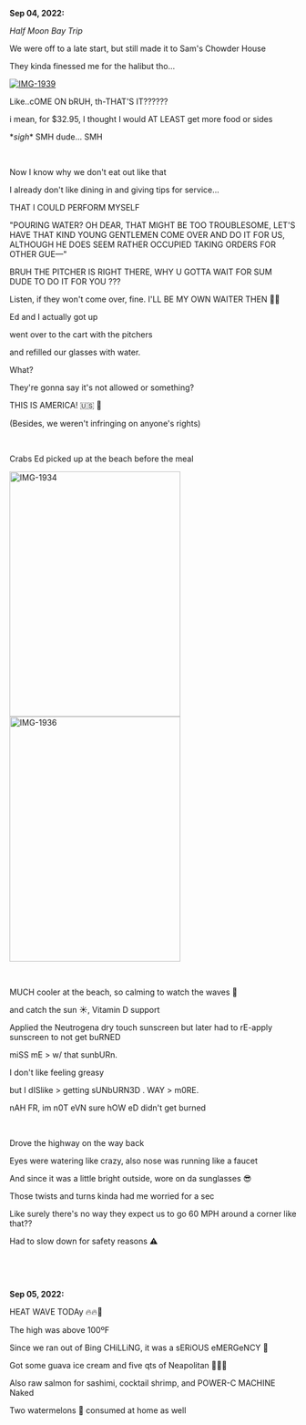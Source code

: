 **Sep 04, 2022:**

*Half Moon Bay Trip*

We were off to a late start, but still made it to Sam's Chowder House

They kinda finessed me for the halibut tho...

<a href="https://ibb.co/ncTXpKk"><img src="https://i.ibb.co/KqYtn8y/IMG-1939.jpg" alt="IMG-1939" border="0"></a>

Like..cOME ON bRUH, th-THAT'S IT??????

i mean, for $32.95, I thought I would AT LEAST get more food or sides

\**sigh*\* SMH dude... SMH 

&nbsp;

Now I know why we don't eat out like that 

I already don't like dining in and giving tips for service... 

THAT I COULD PERFORM MYSELF

"POURING WATER? OH DEAR, THAT MIGHT BE TOO TROUBLESOME, LET'S HAVE THAT KIND YOUNG GENTLEMEN COME OVER AND DO IT FOR US, ALTHOUGH HE DOES SEEM RATHER OCCUPIED TAKING ORDERS FOR OTHER GUE—" 

BRUH THE PITCHER IS RIGHT THERE, WHY U GOTTA WAIT FOR SUM DUDE TO DO IT FOR YOU ??? 

Listen, if they won't come over, fine. I'LL BE MY OWN WAITER THEN 😤💯

Ed and I actually got up 

went over to the cart with the pitchers 

and refilled our glasses with water.

What? 

They're gonna say it's not allowed or something? 

THIS IS AMERICA! 🇺🇸 🦅

(Besides, we weren't infringing on anyone's rights)

&nbsp;

Crabs Ed picked up at the beach before the meal

<a href="https://ibb.co/n8bW1Gt"><img src="https://i.ibb.co/DgtqMJT/IMG-1934.jpg" alt="IMG-1934" border="0" width="300" height="430"></a>
<a href="https://ibb.co/42GyGwm"><img src="https://i.ibb.co/yp1T1mf/IMG-1936.jpg" alt="IMG-1936" border="0" width="300" height="430"></a>

&nbsp;

MUCH cooler at the beach, so calming to watch the waves 🌊

and catch the sun ☀️, Vitamin D support

Applied the Neutrogena dry touch sunscreen but later had to rE-apply sunscreen to not get buRNED

miSS mE > w/ that sunbURn.

I don't like feeling greasy 

but I dISlike > getting sUNbURN3D . WAY > m0RE.

nAH FR, im n0T eVN sure hOW eD didn't get burned  

&nbsp;

Drove the highway on the way back

Eyes were watering like crazy, also nose was running like a faucet 

And since it was a little bright outside, wore on da sunglasses 😎 

Those twists and turns kinda had me worried for a sec

Like surely there's no way they expect us to go 60 MPH around a corner like that?? 

Had to slow down for safety reasons ⚠️

&nbsp;

&nbsp;

**Sep 05, 2022:**

HEAT WAVE TODAy 🔥🔥🥵

The high was above 100ºF

Since we ran out of Bing CHiLLiNG, it was a sERiOUS eMERGeNCY 🚨

Got some guava ice cream and five qts of Neapolitan 🍦🍓🍫

Also raw salmon for sashimi, cocktail shrimp, and POWER-C MACHINE Naked

Two watermelons 🍉 consumed at home as well
